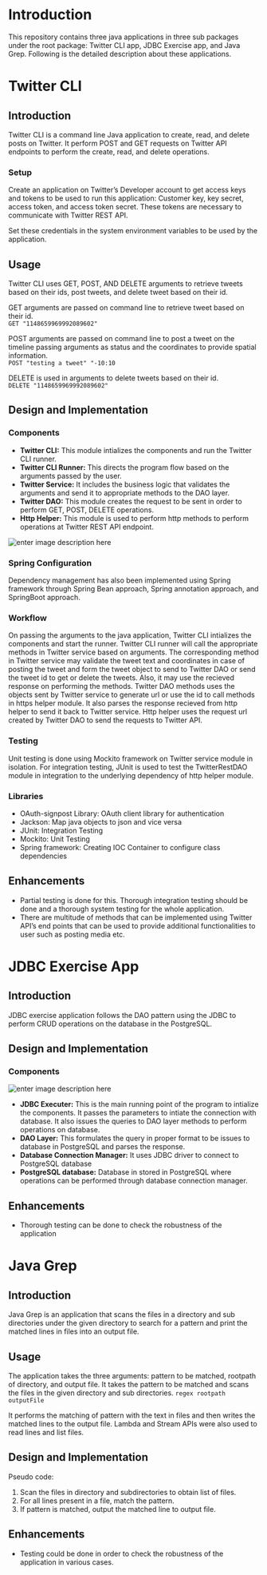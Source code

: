 <h1 id="introduction">Introduction</h1>
<p>This repository contains three java applications in three sub packages under the root package: Twitter CLI app, JDBC Exercise app, and Java Grep. Following is the detailed description about these applications.</p>
<h1 id="twitter-cli">Twitter CLI</h1>
<h2 id="introduction-1">Introduction</h2>
<p>Twitter CLI is a command line Java application to create, read, and delete posts on Twitter. It perform POST and GET requests on Twitter API endpoints to perform the create, read, and delete operations.</p>
<h3 id="setup">Setup</h3>
<p>Create an application on Twitter’s Developer account to get access keys and tokens to be used to run this application: Customer key, key secret, access token, and access token secret.  These tokens are necessary to communicate with Twitter REST API.</p>
<p>Set these credentials in the system environment variables to be used by the application.</p>
<h2 id="usage">Usage</h2>
<p>Twitter CLI uses GET, POST, AND DELETE arguments to retrieve tweets based on their ids, post tweets, and delete tweet based on their id.</p>
<p>GET arguments are passed on command line to retrieve tweet based on their id.<br>
<code>GET "1148659969992089602"</code></p>
<p>POST arguments are passed on command line to post a tweet on the timeline passing arguments as status and the coordinates to provide spatial information.<br>
<code>POST "testing a tweet" "-10:10</code></p>
<p>DELETE is used in arguments to delete tweets based on their id.<br>
<code>DELETE "1148659969992089602"</code></p>
<h2 id="design-and-implementation">Design and Implementation</h2>
<h3 id="components">Components</h3>
<ul>
<li><strong><strong>Twitter CLI</strong>:</strong> This module intializes the components and run the Twitter CLI runner.</li>
<li><strong>Twitter CLI Runner:</strong> This directs the program flow based on the arguments passed by the user.</li>
<li><strong>Twitter Service:</strong> It includes the business logic that validates the arguments and send it to appropriate methods to the DAO layer.</li>
<li><strong>Twitter DAO:</strong> This module creates the request to be sent in order to perform GET, POST, DELETE operations.</li>
<li><strong>Http Helper:</strong> This module is used to perform http methods to perform operations at Twitter REST API endpoint.</li>
</ul>
<p><img src="https://lh3.googleusercontent.com/otiV-pm-GyeP9z_qC9aBGRxHinCr-e8ypy8RA-h37c-B0xYjKojfnJ4D5oCIzXBvS5ur3-C5odyr" alt="enter image description here"></p>
<h3 id="spring-configuration">Spring Configuration</h3>
<p>Dependency management has also been implemented using Spring framework through Spring Bean approach, Spring annotation approach, and SpringBoot approach.</p>
<h3 id="workflow">Workflow</h3>
<p>On passing the arguments to the java application, Twitter CLI intializes the components and start the runner. Twitter CLI runner will call the appropriate methods in Twitter service based on arguments. The corresponding method in Twitter service may validate the tweet text and coordinates in case of posting the tweet and form the tweet object to send to Twitter DAO or send the tweet id to get or delete the tweets. Also, it may use the recieved response on performing the methods.  Twitter DAO methods uses the objects sent by Twitter service to generate url or use the id to call methods in https helper module. It also parses the response recieved from http helper to send it back to Twitter service. Http helper uses the request url created by Twitter DAO to send the requests to Twitter API.</p>
<h3 id="testing">Testing</h3>
<p>Unit testing is done using Mockito framework on Twitter service module in isolation. For integration testing, JUnit is used to test the TwitterRestDAO module in integration to the underlying dependency of http helper module.</p>
<h3 id="libraries">Libraries</h3>
<ul>
<li>OAuth-signpost Library: OAuth client library for authentication</li>
<li>Jackson: Map java objects to json and vice versa</li>
<li>JUnit: Integration Testing</li>
<li>Mockito: Unit Testing</li>
<li>Spring framework: Creating IOC Container to configure class dependencies</li>
</ul>
<h2 id="enhancements">Enhancements</h2>
<ul>
<li>Partial testing is done for this. Thorough integration testing should be done and a thorough system testing for the whole application.</li>
<li>There are multitude of methods that can be implemented using Twitter API’s end points that can be used to provide additional functionalities to user such as posting media etc.</li>
</ul>
<h1 id="jdbc-exercise-app">JDBC Exercise App</h1>
<h2 id="introduction-2">Introduction</h2>
<p>JDBC exercise application follows the DAO pattern using the JDBC to perform CRUD operations on the database in the PostgreSQL.</p>
<h2 id="design-and-implementation-1">Design and Implementation</h2>
<h3 id="components-1">Components</h3>
<p><img src="https://lh3.googleusercontent.com/No5JmzkhfYszWtL40INs-0wlaXYQpxPF-c4fbaJnfPkqBm3SAfFF5iiO9tVels1G1qtLOcqLkTLa" alt="enter image description here"></p>
<ul>
<li><strong>JDBC Executer:</strong> This is the main running point of the program to intialize the components. It passes the parameters to intiate the connection with database. It also issues the queries to DAO layer methods to perform operations on database.</li>
<li><strong>DAO Layer:</strong> This formulates the query in proper format to be issues to database in PostgreSQL and parses the response.</li>
<li><strong>Database Connection Manager:</strong> It uses JDBC driver to connect to PostgreSQL database</li>
<li><strong>PostgreSQL database:</strong> Database in stored in PostgreSQL where operations can be performed through database connection manager.</li>
</ul>
<h2 id="enhancements-1">Enhancements</h2>
<ul>
<li>Thorough testing can be done to check the robustness of the application</li>
</ul>
<h1 id="java-grep">Java Grep</h1>
<h2 id="introduction-3">Introduction</h2>
<p>Java Grep is an application that scans the files in a directory and sub directories under the given directory to search for a pattern and print the matched lines in files into an output file.</p>
<h2 id="usage-1">Usage</h2>
<p>The application takes the three arguments: pattern to be matched, rootpath of directory, and output file. It takes the pattern to be matched and scans the files in the given directory and sub directories. 
<code>regex rootpath outputFile</code></p>  
It performs the matching of pattern with the text in files and then writes the matched lines to the output file. Lambda and Stream APIs were also used to read lines and list files.<br>
<h2 id="design-and-implementation-2">Design and Implementation</h2>
<p>Pseudo code:</p>
<ol>
<li>Scan the files in directory and subdirectories to obtain list of files.</li>
<li>For all lines present in a file, match the pattern.</li>
<li>If pattern is matched, output the matched line to output file.</li>
</ol>
<h2 id="enhancements-2">Enhancements</h2>
<ul>
<li>Testing could be done in order to check the robustness of the application in various cases.</li>
</ul>

